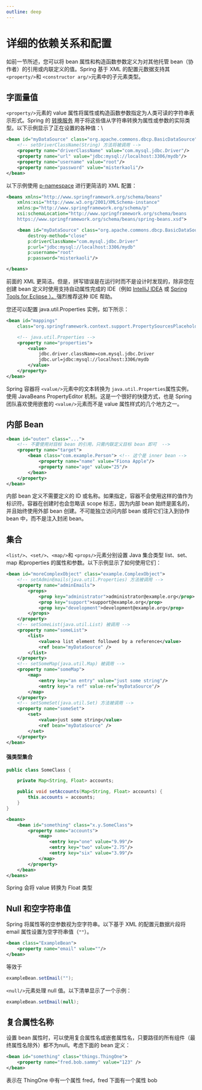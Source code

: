 ```yaml
---
outline: deep
---
```

# 详细的依赖关系和配置

如前一节所述，您可以将 bean 属性和构造函数参数定义为对其他托管 bean（协作者）的引用或内联定义的值。Spring 基于 XML 的配置元数据支持其 `<property/>`和 `<constructor arg/>`元素中的子元素类型。

<a name="qTjlo"></a>

## 字面量值

`<property/>`元素的 value 属性将属性或构造函数参数指定为人类可读的字符串表示形式。Spring 的 [转换服务](https://docs.spring.io/spring-framework/docs/current/reference/html/core.html#core-convert-ConversionService-API) 用于将这些值从字符串转换为属性或参数的实际类型。以下示例显示了正在设置的各种值：\

```xml
<bean id="myDataSource" class="org.apache.commons.dbcp.BasicDataSource" destroy-method="close">
    <!-- setDriverClassName(String) 方法将被调用 -->
    <property name="driverClassName" value="com.mysql.jdbc.Driver"/>
    <property name="url" value="jdbc:mysql://localhost:3306/mydb"/>
    <property name="username" value="root"/>
    <property name="password" value="misterkaoli"/>
</bean>
```

以下示例使用 [p-namespace](https://docs.spring.io/spring-framework/docs/current/reference/html/core.html#beans-p-namespace) 进行更简洁的 XML 配置：

```xml
<beans xmlns="http://www.springframework.org/schema/beans"
    xmlns:xsi="http://www.w3.org/2001/XMLSchema-instance"
    xmlns:p="http://www.springframework.org/schema/p"
    xsi:schemaLocation="http://www.springframework.org/schema/beans
    https://www.springframework.org/schema/beans/spring-beans.xsd">

    <bean id="myDataSource" class="org.apache.commons.dbcp.BasicDataSource"
        destroy-method="close"
        p:driverClassName="com.mysql.jdbc.Driver"
        p:url="jdbc:mysql://localhost:3306/mydb"
        p:username="root"
        p:password="misterkaoli"/>

</beans>
```

前面的 XML 更简洁。但是，拼写错误是在运行时而不是设计时发现的，除非您在创建 bean 定义时使用支持自动属性完成的 IDE（例如 [IntelliJ IDEA](https://www.jetbrains.com/idea/) 或 [Spring Tools for Eclipse ）。](https://spring.io/tools)强烈推荐这种 IDE 帮助。

您还可以配置 java.util.Properties 实例，如下所示：

```xml
<bean id="mappings"
    class="org.springframework.context.support.PropertySourcesPlaceholderConfigurer">

    <!-- java.util.Properties -->
    <property name="properties">
        <value>
            jdbc.driver.className=com.mysql.jdbc.Driver
            jdbc.url=jdbc:mysql://localhost:3306/mydb
        </value>
    </property>
</bean>
```

Spring 容器将 `<value/>`元素中的文本转换为 `java.util.Properties`属性实例，使用 JavaBeans PropertyEditor 机制。这是一个很好的快捷方式，也是 Spring 团队喜欢使用嵌套的 `<value/>`元素而不是 value 属性样式的几个地方之一。

<a name="CG8X2"></a>

## 内部 Bean

```xml
<bean id="outer" class="...">
    <!-- 不要使用对目标 bean 的引用，只需内联定义目标 bean 即可  -->
    <property name="target">
        <bean class="com.example.Person"> <!-- 这个是 inner bean -->
            <property name="name" value="Fiona Apple"/>
            <property name="age" value="25"/>
        </bean>
    </property>
</bean>
```

内部 bean 定义不需要定义的 ID 或名称。如果指定，容器不会使用这样的值作为标识符。容器在创建时也会忽略该 scope 标志，因为内部 bean 始终是匿名的，并且始终使用外部 bean 创建。不可能独立访问内部 bean 或将它们注入到协作 bean 中，而不是注入封闭 bean。

<a name="Dc8qL"></a>

## 集合

`<list/>`、`<set/>`、`<map/>`和 `<props/>`元素分别设置 Java 集合类型 list、set、map 和properties 的属性和参数。以下示例显示了如何使用它们：

```xml
<bean id="moreComplexObject" class="example.ComplexObject">
    <!-- setAdminEmails(java.util.Properties) 方法被调用 -->
    <property name="adminEmails">
        <props>
            <prop key="administrator">administrator@example.org</prop>
            <prop key="support">support@example.org</prop>
            <prop key="development">development@example.org</prop>
        </props>
    </property>
    <!-- setSomeList(java.util.List) 被调用 -->
    <property name="someList">
        <list>
            <value>a list element followed by a reference</value>
            <ref bean="myDataSource" />
        </list>
    </property>
    <!-- setSomeMap(java.util.Map) 被调用 -->
    <property name="someMap">
        <map>
            <entry key="an entry" value="just some string"/>
            <entry key="a ref" value-ref="myDataSource"/>
        </map>
    </property>
    <!-- setSomeSet(java.util.Set) 方法被调用 -->
    <property name="someSet">
        <set>
            <value>just some string</value>
            <ref bean="myDataSource" />
        </set>
    </property>
</bean>
```

<a name="h4945"></a>

#### **强类型集合**

```java
public class SomeClass {

    private Map<String, Float> accounts;

    public void setAccounts(Map<String, Float> accounts) {
        this.accounts = accounts;
    }
}
```

```xml
<beans>
    <bean id="something" class="x.y.SomeClass">
        <property name="accounts">
            <map>
                <entry key="one" value="9.99"/>
                <entry key="two" value="2.75"/>
                <entry key="six" value="3.99"/>
            </map>
        </property>
    </bean>
</beans>
```

Spring 会将 value 转换为 Float 类型
<a name="KFrNJ"></a>

## Null 和空字符串值

Spring 将属性等的空参数视为空字符串。以下基于 XML 的配置元数据片段将 email 属性设置为空字符串值（`""`）。

```xml
<bean class="ExampleBean">
    <property name="email" value=""/>
</bean>
```

等效于

```java
exampleBean.setEmail("");
```

`<null/>`元素处理 null 值。以下清单显示了一个示例：

```java
exampleBean.setEmail(null);
```

<a name="KV0ft"></a>

## 复合属性名称

设置 bean 属性时，可以使用复合属性名或嵌套属性名，只要路径的所有组件（最终属性名除外）都不为null。考虑下面的 bean 定义：

```xml
<bean id="something" class="things.ThingOne">
    <property name="fred.bob.sammy" value="123" />
</bean>
```

表示在 ThingOne 中有一个属性  fred，fred 下面有一个属性 bob
